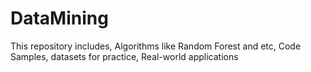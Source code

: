 # DataMining
This repository includes, Algorithms like Random Forest and etc, Code Samples, datasets for practice, Real-world applications
